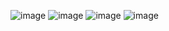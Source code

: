 ![image](https://github.com/solomka385/EDA_tsunami/assets/70767805/60569085-a414-44e1-a1db-ef1dba96d2f9)
![image](https://github.com/solomka385/EDA_tsunami/assets/70767805/18faa7d5-d8ef-464f-b1e7-c21ae84aafc4)
![image](https://github.com/solomka385/EDA_tsunami/assets/70767805/452e4cfc-41a2-413d-9345-10323f7c2f69)
![image](https://github.com/solomka385/EDA_tsunami/assets/70767805/9f26a7c7-0b96-4025-bba5-b9eebc46ca4b)
